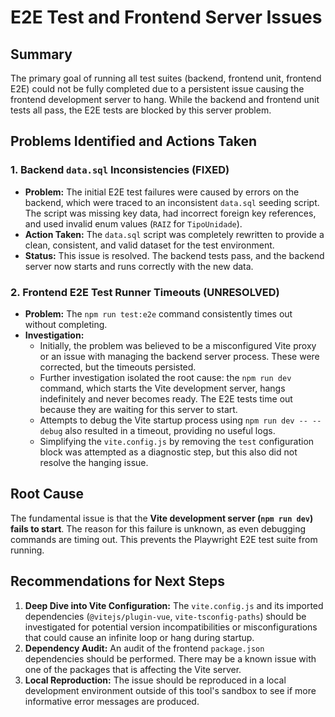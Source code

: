 # E2E Test and Frontend Server Issues

## Summary

The primary goal of running all test suites (backend, frontend unit, frontend E2E) could not be fully completed due to a persistent issue causing the frontend development server to hang. While the backend and frontend unit tests all pass, the E2E tests are blocked by this server problem.

## Problems Identified and Actions Taken

### 1. Backend `data.sql` Inconsistencies (FIXED)

*   **Problem:** The initial E2E test failures were caused by errors on the backend, which were traced to an inconsistent `data.sql` seeding script. The script was missing key data, had incorrect foreign key references, and used invalid enum values (`RAIZ` for `TipoUnidade`).
*   **Action Taken:** The `data.sql` script was completely rewritten to provide a clean, consistent, and valid dataset for the test environment.
*   **Status:** This issue is resolved. The backend tests pass, and the backend server now starts and runs correctly with the new data.

### 2. Frontend E2E Test Runner Timeouts (UNRESOLVED)

*   **Problem:** The `npm run test:e2e` command consistently times out without completing.
*   **Investigation:**
    *   Initially, the problem was believed to be a misconfigured Vite proxy or an issue with managing the backend server process. These were corrected, but the timeouts persisted.
    *   Further investigation isolated the root cause: the `npm run dev` command, which starts the Vite development server, hangs indefinitely and never becomes ready. The E2E tests time out because they are waiting for this server to start.
    *   Attempts to debug the Vite startup process using `npm run dev -- --debug` also resulted in a timeout, providing no useful logs.
    *   Simplifying the `vite.config.js` by removing the `test` configuration block was attempted as a diagnostic step, but this also did not resolve the hanging issue.

## Root Cause

The fundamental issue is that the **Vite development server (`npm run dev`) fails to start**. The reason for this failure is unknown, as even debugging commands are timing out. This prevents the Playwright E2E test suite from running.

## Recommendations for Next Steps

1.  **Deep Dive into Vite Configuration:** The `vite.config.js` and its imported dependencies (`@vitejs/plugin-vue`, `vite-tsconfig-paths`) should be investigated for potential version incompatibilities or misconfigurations that could cause an infinite loop or hang during startup.
2.  **Dependency Audit:** An audit of the frontend `package.json` dependencies should be performed. There may be a known issue with one of the packages that is affecting the Vite server.
3.  **Local Reproduction:** The issue should be reproduced in a local development environment outside of this tool's sandbox to see if more informative error messages are produced.
